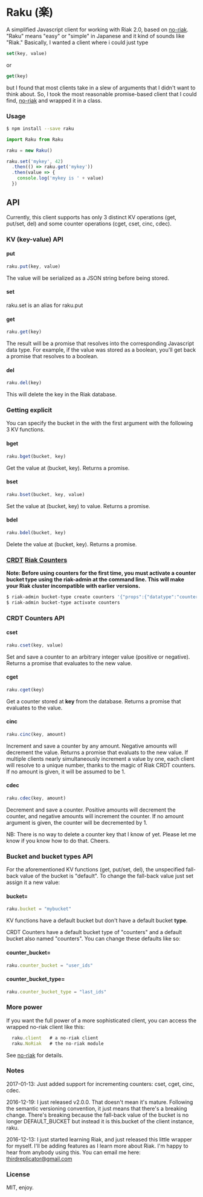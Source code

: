 # Raku (楽)

A simplified Javascript client for working with Riak 2.0, based on [no-riak](https://github.com/oleksiyk/no-riak).  "Raku" means "easy" or "simple" in Japanese and it kind of sounds like "Riak."  Basically, I wanted a client where i could just type

```javascript
set(key, value)
```

or

```javascript
get(key)
```

but I found that most clients take in a slew of arguments that I didn't want to think about.  So, I took the most reasonable promise-based client that I could find, [no-riak](https://github.com/oleksiyk/no-riak) and wrapped it in a class.

### Usage

```sh
$ npm install --save raku
```

```javascript
import Raku from Raku

raku = new Raku()

raku.set('mykey', 42)
  .then(() => raku.get('mykey'))
  .then(value => {
    console.log('mykey is ' + value)
  })
```

## API

Currently, this client supports has only 3 distinct KV operations (get, put/set, del) and some counter operations (cget, cset, cinc, cdec).

### KV (key-value) API

#### put

```javascript
raku.put(key, value)
```

The value will be serialized as a JSON string before being stored.

#### set

raku.set is an alias for raku.put

#### get

```javascript
raku.get(key)
```

The result will be a promise that resolves into the corresponding Javascript data type.  For example, if the value was stored as a boolean, you'll get back a promise that resolves to a boolean.

#### del
````javascript
raku.del(key)
````

This will delete the key in the Riak database.

### Getting explicit

You can specify the bucket in the with the first argument with the following 3 KV functions.

#### bget
````javascript
raku.bget(bucket, key)
````

Get the value at (bucket, key).  Returns a promise.

#### bset
````javascript
raku.bset(bucket, key, value)
````

Set the value at (bucket, key) to value.  Returns a promise.

#### bdel
````javascript
raku.bdel(bucket, key)
````

Delete the value at (bucket, key).  Returns a promise.

### [CRDT](https://en.wikipedia.org/wiki/Conflict-free_replicated_data_type) [Riak Counters](http://docs.basho.com/riak/kv/2.2.0/developing/data-types/counters/)

**Note: Before using counters for the first time, you must activate a counter bucket type using the riak-admin at the command line. This will make your Riak cluster incompatible with earlier versions.**

````bash
$ riak-admin bucket-type create counters '{"props":{"datatype":"counter"}}'
$ riak-admin bucket-type activate counters
````

### CRDT Counters API

#### cset
````javascript
raku.cset(key, value)
````

Set and save a counter to an arbitrary integer value (positive or negative).  Returns a promise that evaluates to the new value.

#### cget
````javascript
raku.cget(key)
````

Get a counter stored at **key** from the database.  Returns a promise that evaluates to the value.

#### cinc
````javascript
raku.cinc(key, amount)
````

Increment and save a counter by any amount.  Negative amounts will decrement the value. Returns a promise that evaluats to the new value. If multiple clients nearly simultaneously increment a value by one, each client will resolve to a unique number, thanks to the magic of Riak CRDT counters. If no amount is given, it will be assumed to be 1.

#### cdec
````javascript
raku.cdec(key, amount)
````

Decrement and save a counter.  Positive amounts will decrement the counter, and negative amounts will increment the counter.  If no amount argument is given, the counter will be decremented by 1.

NB: There is no way to delete a counter key that I know of yet.  Please let me know if you know how to do that.  Cheers.

### Bucket and bucket types API

For the aforementioned KV functions (get, put/set, del), the unspecified fall-back value of the bucket is "default".  To change the fall-back value just set assign it a new value:

#### bucket=
````javascript
raku.bucket = "mybucket"
````

KV functions have a default bucket but don't have a default bucket **type**.

CRDT Counters have a default bucket type of "counters" and a default bucket also named "counters".  You can change these defaults like so:

#### counter_bucket=
````javascript
raku.counter_bucket = "user_ids"
````

#### counter_bucket_type=
````javascript
raku.counter_bucket_type = "last_ids"
````

### More power

If you want the full power of a more sophisticated client, you can access the wrapped no-riak client like this:

```javascript
  raku.client   # a no-riak client
  raku.NoRiak   # the no-riak module
```

See [no-riak](https://github.com/oleksiyk/no-riak) for details.

### Notes

2017-01-13: Just added support for incrementing counters: cset, cget, cinc, cdec.

2016-12-19: I just released v2.0.0.  That doesn't mean it's mature.  Following the semantic versioning convention, it just means that there's a breaking change.  There's breaking because the fall-back value of the bucket is no longer DEFAULT_BUCKET but instead it is this.bucket of the client instance, raku.

2016-12-13: I just started learning Riak, and just released this little wrapper for myself.  I'll be adding features as I learn more about Riak.  I'm happy to hear from anybody using this.  You can email me here: thirdreplicator@gmail.com

### License

MIT, enjoy.
